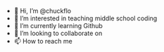 - 👋 Hi, I’m @chuckflo
- 👀 I’m interested in teaching middle school coding
- 🌱 I’m currently learning Github
- 💞️ I’m looking to collaborate on 
- 📫 How to reach me 

<!---
chuckflo/chuckflo is a ✨ special ✨ repository because its `README.md` (this file) appears on your GitHub profile.
You can click the Preview link to take a look at your changes.
--->
